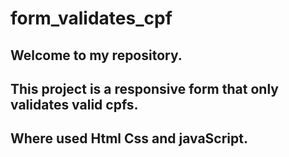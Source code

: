 # form_validates_cpf

<h2> Welcome to my repository.
<h2> This project is a responsive form that only validates valid cpfs.
<h2> Where used Html Css and javaScript.
